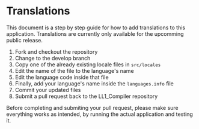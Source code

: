 # Translations

This document is a step by step guide for how to add translations to this application. Translations are currently only available for the upcomming public release.

1. Fork and checkout the repository
2. Change to the develop branch
3. Copy one of the already existing locale files in `src/locales`
4. Edit the name of the file to the language's name
5. Edit the language code inside that file
6. Finally, add your language's name inside the `languages.info` file
7. Commit your updated files
8. Submit a pull request back to the LL1_Compiler repository

Before completing and submiting your pull request, please make sure everything works as intended, by running the actual application and testing it.
